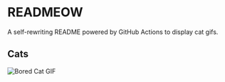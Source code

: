 # READMEOW

A self-rewriting README powered by GitHub Actions to display cat gifs.

## Cats

![Bored Cat GIF](https://media1.giphy.com/media/v1.Y2lkPTlhY2QwMmRhZDBodmcyZGx4ZzZyejk1bnUzNTU0bjRpOHpzOG1pdTNyd2t1aHh5aCZlcD12MV9naWZzX3NlYXJjaCZjdD1n/mlvseq9yvZhba/200.gif)
